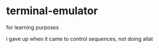 # terminal-emulator
for learning purposes

i gave up when it came to control sequences, not doing allat

